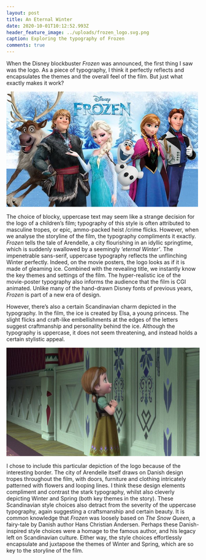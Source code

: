 ```yaml
---
layout: post
title: An Eternal Winter
date: 2020-10-01T10:12:52.993Z
header_feature_image: ../uploads/frozen_logo.svg.png
caption: Exploring the typography of Frozen
comments: true
---
```

When the Disney blockbuster *Frozen* was announced, the first thing I saw was the logo. As a piece of typography, I think it perfectly reflects and encapsulates the themes and the overall feel of the film. But just what exactly makes it work?

![](../uploads/frozen-by-disney.jpg)

The choice of blocky, uppercase text may seem like a strange decision for the logo of a children’s film; typography of this style is often attributed to masculine tropes, or epic, ammo-packed heist /crime flicks. However, when we analyse the storyline of the film, the typography compliments it exactly. *Frozen* tells the tale of Arendelle, a city flourishing in an idyllic springtime, which is suddenly swallowed by a seemingly *‘eternal Winter’*. The impenetrable sans-serif, uppercase typography reflects the unflinching Winter perfectly. Indeed, on the movie posters, the logo looks as if it is made of gleaming ice. Combined with the revealing title, we instantly know the key themes and settings of the film. The hyper-realistic ice of the movie-poster typography also informs the audience that the film is CGI animated. Unlike many of the hand-drawn Disney fonts of previous years, *Frozen* is part of a new era of design.

However, there’s also a certain Scandinavian charm depicted in the typography. In the film, the ice is created by Elsa, a young princess. The slight flicks and craft-like embellishments at the edges of the letters suggest craftmanship and personality behind the ice. Although the typography is uppercase, it does not seem threatening, and instead holds a certain stylistic appeal.

![](../uploads/anna-frozen.jpg)

I chose to include this particular depiction of the logo because of the interesting border. The city of Arendelle itself draws on Danish design tropes throughout the film, with doors, furniture and clothing intricately patterned with flowers and looping lines. I think these design elements compliment and contrast the stark typography, whilst also cleverly depicting Winter and Spring (both key themes in the story). These Scandinavian style choices also detract from the severity of the uppercase typography, again suggesting a craftsmanship and certain beauty. It is common knowledge that *Frozen* was loosely based on *The Snow Queen,* a fairy-tale by Danish author Hans Christian Andersen. Perhaps these Danish-inspired style choices were a homage to the famous author, and his legacy left on Scandinavian culture. Either way, the style choices effortlessly encapsulate and juxtapose the themes of Winter and Spring, which are so key to the storyline of the film.